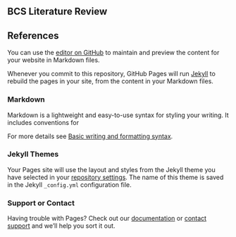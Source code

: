 ## BCS Literature Review

## References


You can use the [editor on GitHub](https://github.com/nckgreene/bcs.github.io/edit/master/index.md) to maintain and preview the content for your website in Markdown files.

Whenever you commit to this repository, GitHub Pages will run [Jekyll](https://jekyllrb.com/) to rebuild the pages in your site, from the content in your Markdown files.

### Markdown

Markdown is a lightweight and easy-to-use syntax for styling your writing. It includes conventions for

<!-- ```markdown -->
<!-- Syntax highlighted code block -->
<!--  -->
<!-- # Header 1 -->
<!-- ## Header 2 -->
<!-- ### Header 3 -->
<!--  -->
<!-- - Bulleted -->
<!-- - List -->
<!--  -->
<!-- 1. Numbered -->
<!-- 2. List -->
<!--  -->
<!-- **Bold** and _Italic_ and `Code` text -->
<!--  -->
<!-- [Link](url) and ![Image](src) -->
<!-- ``` -->

For more details see [Basic writing and formatting syntax](https://docs.github.com/en/github/writing-on-github/getting-started-with-writing-and-formatting-on-github/basic-writing-and-formatting-syntax).

### Jekyll Themes

Your Pages site will use the layout and styles from the Jekyll theme you have selected in your [repository settings](https://github.com/nckgreene/bcs.github.io/settings/pages). The name of this theme is saved in the Jekyll `_config.yml` configuration file.

### Support or Contact

Having trouble with Pages? Check out our [documentation](https://docs.github.com/categories/github-pages-basics/) or [contact support](https://support.github.com/contact) and we’ll help you sort it out.
